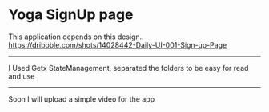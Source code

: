# Yoga SignUp page
This application depends on this design..
https://dribbble.com/shots/14028442-Daily-UI-001-Sign-up-Page

---

I Used Getx StateManagement,
separated the folders to be easy for read and use 

---
Soon I will upload a simple video for the app
